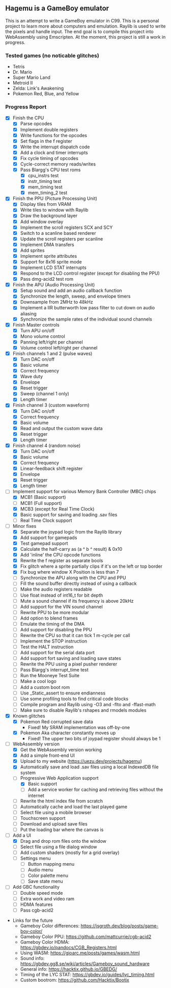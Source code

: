 ## Hagemu is a GameBoy emulator

This is an attempt to write a GameBoy emulator in C99. This is a personal project to learn more about computers and emulation. Raylib is used to write the pixels and handle input. The end goal is to compile this project into WebAssembly using Emscripten. At the moment, this project is still a work in progress.

### Tested games (no noticable glitches)
- Tetris
- Dr. Mario
- Super Mario Land
- Metroid II
- Zelda: Link's Awakening
- Pokemon Red, Blue, and Yellow

### Progress Report
- [x] Finish the CPU
  - [x] Parse opcodes
  - [x] Implement double registers
  - [x] Write functions for the opcodes
  - [x] Set flags in the f register
  - [x] Write the interrupt dispatch code
  - [x] Add a clock and timer interrupts
  - [x] Fix cycle timing of opcodes
  - [x] Cycle-correct memory reads/writes
  - [x] Pass Blargg's CPU test roms
    - [x] cpu_instrs test
    - [x] instr_timing test
    - [x] mem_timing test
    - [x] mem_timing_2 test
- [x] Finish the PPU (Picture Processing Unit)
  - [x] Display tiles from VRAM
  - [x] Write tiles to window with Raylib
  - [x] Draw the background layer
  - [x] Add window overlay
  - [x] Implement the scroll registers SCX and SCY
  - [x] Switch to a scanline based renderer
  - [x] Update the scroll registers per scanline
  - [x] Implement DMA transfers
  - [x] Add sprites
  - [x] Implement sprite attributes
  - [x] Support for 8x16 sprite mode
  - [x] Implement LCD STAT interrupts
  - [x] Respond to the LCD control register (except for disabling the PPU)
  - [x] Pass dmg-acid2 test rom
- [x] Finish the APU (Audio Processing Unit)
  - [x] Setup sound and add an audio callback function
  - [x] Synchronize the length, sweep, and envelope timers
  - [x] Downsample from 2MHz to 48kHz
  - [x] Implement a IIR butterworth low pass filter to cut down on audio aliasing
  - [x] Synchronize the sample rates of the individual sound channels
 - [x] Finish Master controls
    - [x] Turn APU on/off
    - [x] Mono volume control
    - [x] Panning left/right per channel
    - [x] Volume control left/right per channel
  - [x] Finish channels 1 and 2 (pulse waves)
    - [x] Turn DAC on/off
    - [x] Basic volume
    - [x] Correct frequency
    - [x] Wave duty
    - [x] Envelope
    - [x] Reset trigger
    - [x] Sweep (channel 1 only)
    - [x] Length timer
  - [x] Finish channel 3 (custom waveform)
    - [x] Turn DAC on/off
    - [x] Correct frequency
    - [x] Basic volume
    - [x] Read and output the custom wave data
    - [x] Reset trigger
    - [x] Length timer
  - [x] Finish channel 4 (random noise)
    - [x] Turn DAC on/off
    - [x] Basic volume
    - [x] Correct frequency
    - [x] Linear-feedback shift register
    - [x] Envelope
    - [x] Reset trigger
    - [x] Length timer
- [ ] Implement support for various Memory Bank Controller (MBC) chips
  - [x] MCB1 (Basic support)
  - [ ] MCB1 (Full support)
  - [x] MCB3 (except for Real Time Clock)
  - [x] Basic support for saving and loading .sav files
  - [ ] Real Time Clock support
- [ ] Minor fixes
  - [x] Separate the joypad logic from the Raylib library
  - [x] Add support for gamepads
  - [x] Test gamepad support
  - [x] Calculate the half-carry as (a ^ b ^ result) & 0x10
  - [x] Add 'inline' the CPU opcode functions
  - [x] Rewrite the f register as separate bools
  - [x] Fix glitch where a sprite partially clips if it's on the left or top border
  - [x] Fix bug where window X Position is less than 7
  - [ ] Synchronize the APU along with the CPU and PPU
  - [ ] Fill the sound buffer directly instead of using a callback
  - [ ] Make the audio registers readable
  - [ ] Use float instead of int16_t for bit depth
  - [ ] Mute a sound channel if its frequency is above 20kHz
  - [ ] Add support for the VIN sound channel
  - [ ] Rewrite PPU to be more modular
  - [ ] Add option to blend frames
  - [ ] Emulate the timing of the DMA
  - [ ] Add support for disabling the PPU
  - [ ] Rewrite the CPU so that it can tick 1 m-cycle per call
  - [ ] Implement the STOP instruction
  - [ ] Test the HALT instruction
  - [ ] Add support for the serial data port
  - [ ] Add support fort saving and loading save states
  - [ ] Rewrite the PPU using a pixel pusher renderer
  - [ ] Pass Blargg's interrupt_time test
  - [ ] Run the Mooneye Test Suite
  - [ ] Make a cool logo
  - [ ] Add a custom boot rom
  - [ ] Use _Static_assert to ensure endianness
  - [ ] Use some profiling tools to find critical code blocks
  - [ ] Compile program and Raylib using -O3 and -flto and -ffast-math
  - [ ] Make sure to disable Raylib's rshapes and rmodels modules
- [x] Known glitches
  - [x] Pokemon Red corrupted save data
    - Fixed! My SRAM implementation was off-by-one
  - [x] Pokemon Aka character constantly moves up
    - Fixed! The upper two bits of joypad register should always be 1
- [ ] WebAssembly version
  - [x] Get the WebAssembly version working
  - [x] Add a simple front-end UI
  - [x] Upload to my website (https://uezu.dev/projects/hagemu)
  - [x] Automatically save and load .sav files using a local IndexedDB file system
  - [ ] Progressive Web Application support
    - [x] Basic support
    - [ ] Add a service worker for caching and retrieving files without the internet
  - [ ] Rewrite the html index file from scratch
  - [ ] Automatically cache and load the last played game
  - [ ] Select file using a mobile browser
  - [ ] Touchscreen support
  - [ ] Download and upload save files
  - [ ] Put the loading bar where the canvas is
- [ ] Add a UI
  - [x] Drag and drop rom files onto the window
  - [ ] Select file using a file dialog window
  - [ ] Add custom shaders (mostly for a grid overlay)
  - [ ] Settings menu
    - [ ] Button mapping menu
    - [ ] Audio menu
    - [ ] Color palette menu
    - [ ] Save state menu
- [ ] Add GBC functionality
  - [ ] Double speed mode
  - [ ] Extra work and video ram
  - [ ] HDMA features
  - [ ] Pass cgb-acid2
- Links for the future
  - Gameboy Color differences: https://jsgroth.dev/blog/posts/game-boy-color/
  - Gameboy Color PPU: https://github.com/mattcurrie/cgb-acid2
  - Gameboy Color HDMA: https://gbdev.io/pandocs/CGB_Registers.html
  - Using WASM: https://gioarc.me/posts/games/wasm.html
  - Sound info: https://gbdev.gg8.se/wiki/articles/Gameboy_sound_hardware
  - General info: https://hacktix.github.io/GBEDG/
  - Timing of the LYC STAT: https://gbdev.io/guides/lyc_timing.html
  - Custom bootrom: https://github.com/Hacktix/Bootix
